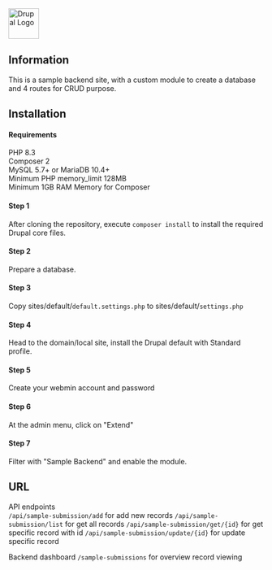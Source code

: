<img alt="Drupal Logo" src="https://www.drupal.org/files/Wordmark_blue_RGB.png" height="60px">

## Information
This is a sample backend site, with a custom module to create a database and 4 routes for CRUD purpose.

## Installation
#### Requirements
PHP 8.3<br>
Composer 2<br>
MySQL 5.7+ or MariaDB 10.4+<br>
Minimum PHP memory_limit 128MB<br>
Minimum 1GB RAM Memory for Composer<br>

#### Step 1
After cloning the repository, execute `composer install` to install the required Drupal core files.

#### Step 2
Prepare a database.

#### Step 3
Copy sites/default/`default.settings.php` to sites/default/`settings.php`

#### Step 4
Head to the domain/local site, install the Drupal default with Standard profile.

#### Step 5
Create your webmin account and password

#### Step 6
At the admin menu, click on "Extend"

#### Step 7
Filter with "Sample Backend" and enable the module.

## URL
API endpoints <br>
`/api/sample-submission/add` for add new records
`/api/sample-submission/list` for get all records
`/api/sample-submission/get/{id}` for get specific record with id
`/api/sample-submission/update/{id}` for update specific record

Backend dashboard
`/sample-submissions` for overview record viewing


